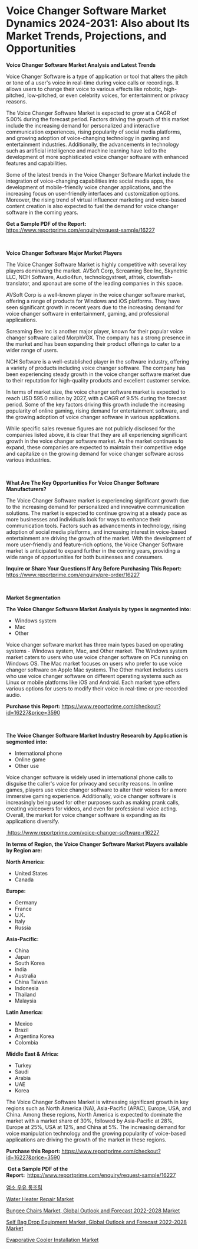 <p><h1>Voice Changer Software Market Dynamics 2024-2031: Also about Its Market Trends, Projections, and Opportunities</h1></p><p><strong>Voice Changer Software Market Analysis and Latest Trends</strong></p>
<p><p>Voice Changer Software is a type of application or tool that alters the pitch or tone of a user's voice in real-time during voice calls or recordings. It allows users to change their voice to various effects like robotic, high-pitched, low-pitched, or even celebrity voices, for entertainment or privacy reasons.</p><p>The Voice Changer Software Market is expected to grow at a CAGR of 5.00% during the forecast period. Factors driving the growth of this market include the increasing demand for personalized and interactive communication experiences, rising popularity of social media platforms, and growing adoption of voice-changing technology in gaming and entertainment industries. Additionally, the advancements in technology such as artificial intelligence and machine learning have led to the development of more sophisticated voice changer software with enhanced features and capabilities.</p><p>Some of the latest trends in the Voice Changer Software Market include the integration of voice-changing capabilities into social media apps, the development of mobile-friendly voice changer applications, and the increasing focus on user-friendly interfaces and customization options. Moreover, the rising trend of virtual influencer marketing and voice-based content creation is also expected to fuel the demand for voice changer software in the coming years.</p></p>
<p><strong>Get a Sample PDF of the Report:&nbsp;</strong> <a href="https://www.reportprime.com/enquiry/request-sample/16227">https://www.reportprime.com/enquiry/request-sample/16227</a></p>
<p>&nbsp;</p>
<p><strong>Voice Changer Software Major Market Players</strong></p>
<p><p>The Voice Changer Software Market is highly competitive with several key players dominating the market. AVSoft Corp, Screaming Bee Inc, Skynetric LLC, NCH Software, Audio4fun, technologystreet, athtek, clownfish-translator, and xponaut are some of the leading companies in this space.</p><p>AVSoft Corp is a well-known player in the voice changer software market, offering a range of products for Windows and iOS platforms. They have seen significant growth in recent years due to the increasing demand for voice changer software in entertainment, gaming, and professional applications.</p><p>Screaming Bee Inc is another major player, known for their popular voice changer software called MorphVOX. The company has a strong presence in the market and has been expanding their product offerings to cater to a wider range of users.</p><p>NCH Software is a well-established player in the software industry, offering a variety of products including voice changer software. The company has been experiencing steady growth in the voice changer software market due to their reputation for high-quality products and excellent customer service.</p><p>In terms of market size, the voice changer software market is expected to reach USD 595.0 million by 2027, with a CAGR of 9.5% during the forecast period. Some of the key factors driving this growth include the increasing popularity of online gaming, rising demand for entertainment software, and the growing adoption of voice changer software in various applications.</p><p>While specific sales revenue figures are not publicly disclosed for the companies listed above, it is clear that they are all experiencing significant growth in the voice changer software market. As the market continues to expand, these companies are expected to maintain their competitive edge and capitalize on the growing demand for voice changer software across various industries.</p></p>
<p>&nbsp;</p>
<p><strong>What Are The Key Opportunities For Voice Changer Software Manufacturers?</strong></p>
<p><p>The Voice Changer Software market is experiencing significant growth due to the increasing demand for personalized and innovative communication solutions. The market is expected to continue growing at a steady pace as more businesses and individuals look for ways to enhance their communication tools. Factors such as advancements in technology, rising adoption of social media platforms, and increasing interest in voice-based entertainment are driving the growth of the market. With the development of more user-friendly and feature-rich options, the Voice Changer Software market is anticipated to expand further in the coming years, providing a wide range of opportunities for both businesses and consumers.</p></p>
<p><strong>Inquire or Share Your Questions If Any Before Purchasing This Report:</strong> <a href="https://www.reportprime.com/enquiry/pre-order/16227">https://www.reportprime.com/enquiry/pre-order/16227</a></p>
<p>&nbsp;</p>
<p><strong>Market Segmentation</strong></p>
<p><strong>The Voice Changer Software Market Analysis by types is segmented into:</strong></p>
<p><ul><li>Windows system</li><li>Mac</li><li>Other</li></ul></p>
<p><p>Voice changer software market has three main types based on operating systems - Windows system, Mac, and Other market. The Windows system market caters to users who use voice changer software on PCs running on Windows OS. The Mac market focuses on users who prefer to use voice changer software on Apple Mac systems. The Other market includes users who use voice changer software on different operating systems such as Linux or mobile platforms like iOS and Android. Each market type offers various options for users to modify their voice in real-time or pre-recorded audio.</p></p>
<p><strong>Purchase this Report:&nbsp;</strong><a href="https://www.reportprime.com/checkout?id=16227&price=3590">https://www.reportprime.com/checkout?id=16227&price=3590</a></p>
<p>&nbsp;</p>
<p><strong>The Voice Changer Software Market Industry Research by Application is segmented into:</strong></p>
<p><ul><li>International phone</li><li>Online game</li><li>Other use</li></ul></p>
<p><p>Voice changer software is widely used in international phone calls to disguise the caller's voice for privacy and security reasons. In online games, players use voice changer software to alter their voices for a more immersive gaming experience. Additionally, voice changer software is increasingly being used for other purposes such as making prank calls, creating voiceovers for videos, and even for professional voice acting. Overall, the market for voice changer software is expanding as its applications diversify.</p></p>
<p><a href="https://www.reportprime.com/voice-changer-software-r16227">&nbsp;https://www.reportprime.com/voice-changer-software-r16227</a></p>
<p><strong>In terms of Region, the Voice Changer Software Market Players available by Region are:</strong></p>
<p>
    <p> <strong> North America: </strong>
        <ul>
            <li>United States</li>
            <li>Canada</li>
        </ul>
        </p> 
    <p> <strong> Europe: </strong>
        <ul>
            <li>Germany</li>
            <li>France</li>
            <li>U.K.</li>
            <li>Italy</li>
            <li>Russia</li>
        </ul>
        </p> 
    <p> <strong> Asia-Pacific: </strong>
        <ul>
            <li>China</li>
            <li>Japan</li>
            <li>South Korea</li>
            <li>India</li>
            <li>Australia</li>
            <li>China Taiwan</li>
            <li>Indonesia</li>
            <li>Thailand</li>
            <li>Malaysia</li>
        </ul>
        </p> 
    <p> <strong> Latin America: </strong>
        <ul>
            <li>Mexico</li>
            <li>Brazil</li>
            <li>Argentina Korea</li>
            <li>Colombia</li>
        </ul>
        </p> 
    <p> <strong> Middle East & Africa: </strong>
        <ul>
            <li>Turkey</li>
            <li>Saudi</li>
            <li>Arabia</li>
            <li>UAE</li>
            <li>Korea</li>
        </ul>
    </p>
    </p>
<p><p>The Voice Changer Software Market is witnessing significant growth in key regions such as North America (NA), Asia-Pacific (APAC), Europe, USA, and China. Among these regions, North America is expected to dominate the market with a market share of 30%, followed by Asia-Pacific at 28%, Europe at 25%, USA at 12%, and China at 5%. The increasing demand for voice manipulation technology and the growing popularity of voice-based applications are driving the growth of the market in these regions.</p></p>
<p><strong>Purchase this Report: </strong><a href="https://www.reportprime.com/checkout?id=16227&price=3590">https://www.reportprime.com/checkout?id=16227&price=3590</a></p>
<p>&nbsp;<strong>Get a Sample PDF of the Report:&nbsp;&nbsp;</strong><a href="https://www.reportprime.com/enquiry/request-sample/16227">https://www.reportprime.com/enquiry/request-sample/16227</a></p>
<p><strong></strong></p>
<p><p><a href="https://medium.com/@wallacbahrtyinger567686/%ED%86%B5%EC%A1%B0%EB%A6%BC-%EC%97%BC%EC%86%8C-%EC%9A%B0%EC%9C%A0-%EC%8B%9C%EC%9E%A5-%EA%B7%9C%EB%AA%A8-%EC%84%B1%EC%9E%A5-%EB%8F%99%ED%96%A5-%ED%86%B5%EA%B3%84-%EB%B0%8F-%EC%98%88%EC%B8%A1-2024-2031-b8b2c68c3d1b">염소 우유 통조림</a></p><p><a href="https://medium.com/@shirleygreene26/navigating-the-global-water-heater-repair-market-landscape-trends-forecasts-and-impact-analysis-0c7c8095f03c">Water Heater Repair Market</a></p><p><a href="https://issuu.com/reportprime-2/docs/bungee-chairs-market-global-outlook_ba710215f166b8">Bungee Chairs Market, Global Outlook and Forecast 2022-2028 Market</a></p><p><a href="https://issuu.com/reportprime-2/docs/self-bag-drop-equipment-market-glob_b63c2813c55ae9">Self Bag Drop Equipment Market, Global Outlook and Forecast 2022-2028 Market</a></p><p><a href="https://medium.com/@dorothybrooks53/evaporative-cooler-installation-market-market-segmentation-geographical-regions-and-market-e03cc67cf793">Evaporative Cooler Installation Market</a></p></p>